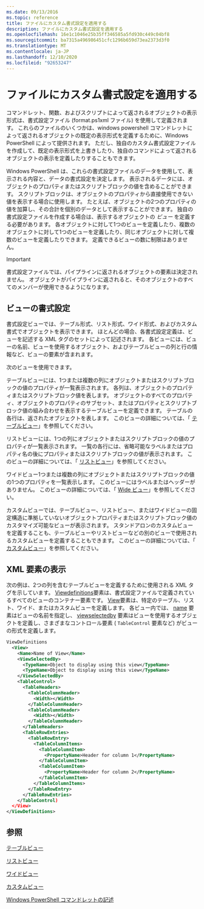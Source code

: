 ```yaml
---
ms.date: 09/13/2016
ms.topic: reference
title: ファイルにカスタム書式設定を適用する
description: ファイルにカスタム書式設定を適用する
ms.openlocfilehash: 16e1c1046e25b35ff346585a5fd930c449c04bf8
ms.sourcegitcommit: ba7315a496986451cfc1296b659d73ea2373d3f0
ms.translationtype: MT
ms.contentlocale: ja-JP
ms.lasthandoff: 12/10/2020
ms.locfileid: "92653247"
---
```

# <a name="custom-formatting-files"></a>ファイルにカスタム書式設定を適用する

コマンドレット、関数、およびスクリプトによって返されるオブジェクトの表示形式は、書式設定ファイル (format.ps1xml ファイル) を使用して定義されます。 これらのファイルのいくつかは、windows powershell コマンドレットによって返されるオブジェクトの既定の表示形式を定義するために、Windows PowerShell によって提供されます。 ただし、独自のカスタム書式設定ファイルを作成して、既定の表示形式を上書きしたり、独自のコマンドによって返されるオブジェクトの表示を定義したりすることもできます。

Windows PowerShell は、これらの書式設定ファイルのデータを使用して、表示される内容と、データの書式設定を決定します。 表示されるデータには、オブジェクトのプロパティまたはスクリプトブロックの値を含めることができます。  スクリプトブロックは、オブジェクトのプロパティから直接使用できない値を表示する場合に使用します。 たとえば、オブジェクトの2つのプロパティの値を加算し、その合計を個別のデータとして表示することができます。 独自の書式設定ファイルを作成する場合は、表示するオブジェクトの *ビュー* を定義する必要があります。 各オブジェクトに対して1つのビューを定義したり、複数のオブジェクトに対して1つのビューを定義したり、同じオブジェクトに対して複数のビューを定義したりできます。 定義できるビューの数に制限はありません。

> [!IMPORTANT]
> 書式設定ファイルでは、パイプラインに返されるオブジェクトの要素は決定されません。 オブジェクトがパイプラインに返されると、そのオブジェクトのすべてのメンバーが使用できるようになります。

## <a name="format-views"></a>ビューの書式設定

書式設定ビューでは、テーブル形式、リスト形式、ワイド形式、およびカスタム書式でオブジェクトを表示できます。 ほとんどの場合、各書式設定定義は、ビューを記述する XML タグのセットによって記述されます。 各ビューには、ビューの名前、ビューを使用するオブジェクト、およびテーブルビューの列と行の情報など、ビューの要素が含まれます。

次のビューを使用できます。

テーブルビューには、1つまたは複数の列にオブジェクトまたはスクリプトブロックの値のプロパティが一覧表示されます。 各列は、オブジェクトのプロパティまたはスクリプトブロック値を表します。 オブジェクトのすべてのプロパティ、オブジェクトのプロパティのサブセット、またはプロパティとスクリプトブロック値の組み合わせを表示するテーブルビューを定義できます。 テーブルの各行は、返されたオブジェクトを表します。 このビューの詳細については、「 [テーブルビュー](../format/creating-a-table-view.md)」を参照してください。

リストビューには、1つの列にオブジェクトまたはスクリプトブロックの値のプロパティが一覧表示されます。 一覧の各行には、省略可能なラベルまたはプロパティ名の後にプロパティまたはスクリプトブロックの値が表示されます。 このビューの詳細については、「 [リストビュー](../format/creating-a-list-view.md)」を参照してください。

ワイドビュー1つまたは複数の列にオブジェクトまたはスクリプトブロックの値の1つのプロパティを一覧表示します。 このビューにはラベルまたはヘッダーがありません。 このビューの詳細については、「 [Wide ビュー](../format/creating-a-wide-view.md)」を参照してください。

カスタムビューでは、テーブルビュー、リストビュー、またはワイドビューの固定構造に準拠していないオブジェクトプロパティまたはスクリプトブロック値のカスタマイズ可能なビューが表示されます。 スタンドアロンのカスタムビューを定義することも、テーブルビューやリストビューなどの別のビューで使用されるカスタムビューを定義することもできます。 このビューの詳細については、「 [カスタムビュー](../format/creating-custom-controls.md)」を参照してください。

## <a name="view-xml-elements"></a>XML 要素の表示

次の例は、2つの列を含むテーブルビューを定義するために使用される XML タグを示しています。 [Viewdefinitions](../format/viewdefinitions-element-format.md)要素は、書式設定ファイルで定義されているすべてのビューのコンテナー要素です。 [View](../format/view-element-format.md)要素は、特定のテーブル、リスト、ワイド、またはカスタムビューを定義します。 各ビュー内では、 [name](../format/name-element-for-view-format.md) 要素はビューの名前を指定し、 [viewselectedby](../format/viewselectedby-element-format.md) 要素はビューを使用するオブジェクトを定義し、さまざまなコントロール要素 ( `TableControl` 要素など) がビューの形式を定義します。

```xml
ViewDefinitions
  <View>
    <Name>Name of View</Name>
    <ViewSelectedBy>
      <TypeName>Object to display using this view</TypeName>
      <TypeName>Object to display using this view</TypeName>
    </ViewSelectedBy>
    <TableControl>
      <TableHeaders>
        <TableColumnHeader>
          <Width></Width>
        </TableColumnHeader>
        <TableColumnHeader>
          <Width></Width>
        </TableColumnHeader>
      </TableHeaders>
      <TableRowEntries>
        <TableRowEntry>
          <TableColumnItems>
            <TableColumnItem>
              <PropertyName>Header for column 1</PropertyName>
            </TableColumnItem>
            <TableColumnItem>
              <PropertyName>Header for column 2</PropertyName>
            </TableColumnItem>
          </TableColumnItems>
        </TableRowEntry>
      </TableRowEntries>
    </TableControl)
  </View>
</ViewDefinitions>

```

## <a name="see-also"></a>参照

[テーブルビュー](../format/creating-a-table-view.md)

[リストビュー](../format/creating-a-list-view.md)

[ワイドビュー](../format/creating-a-wide-view.md)

[カスタムビュー](../format/creating-custom-controls.md)

[Windows PowerShell コマンドレットの記述](./writing-a-windows-powershell-cmdlet.md)
